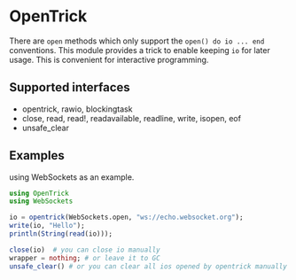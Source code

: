 # OpenTrick

There are  `open` methods which only support the `open() do io ... end` conventions. This module provides a trick to enable  keeping `io` for later usage. This is convenient for interactive programming.

## Supported interfaces

- opentrick, rawio, blockingtask
- close, read, read!, readavailable, readline, write, isopen, eof
- unsafe_clear

## Examples

using WebSockets as an example.

```julia
using OpenTrick
using WebSockets

io = opentrick(WebSockets.open, "ws://echo.websocket.org");
write(io, "Hello");
println(String(read(io)));

close(io)  # you can close io manually
wrapper = nothing; # or leave it to GC
unsafe_clear() # or you can clear all ios opened by opentrick manually
```
